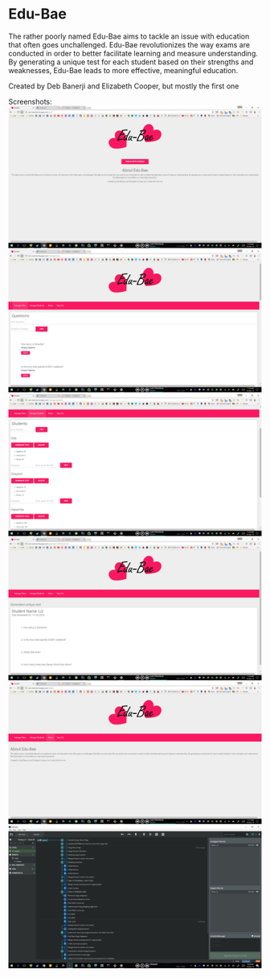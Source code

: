 # Edu-Bae
The rather poorly named Edu-Bae aims to tackle an issue with education that often goes unchallenged. Edu-Bae revolutionizes the way exams are conducted in order to better facilitate learning and measure understanding. By generating a unique test for each student based on their strengths and weaknesses, Edu-Bae leads to more effective, meaningful education.

Created by Deb Banerji and Elizabeth Cooper, but mostly the first one

Screenshots:
![Edu-Bae](/Screenshots/EduBae_0.png?raw=true)
![Edu-Bae](/Screenshots/EduBae_1.png?raw=true)
![Edu-Bae](/Screenshots/EduBae_2.png?raw=true)
![Edu-Bae](/Screenshots/EduBae_3.png?raw=true)
![Edu-Bae](/Screenshots/EduBae_4.png?raw=true)
![Edu-Bae](/Screenshots/EduBae_5.png?raw=true)